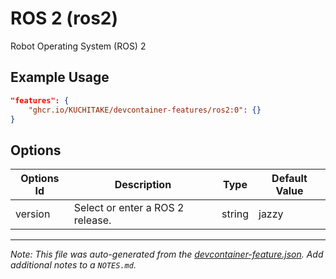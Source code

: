 
# ROS 2 (ros2)

Robot Operating System (ROS) 2

## Example Usage

```json
"features": {
    "ghcr.io/KUCHITAKE/devcontainer-features/ros2:0": {}
}
```

## Options

| Options Id | Description | Type | Default Value |
|-----|-----|-----|-----|
| version | Select or enter a ROS 2 release. | string | jazzy |



---

_Note: This file was auto-generated from the [devcontainer-feature.json](https://github.com/KUCHITAKE/devcontainer-features/blob/main/src/ros2/devcontainer-feature.json).  Add additional notes to a `NOTES.md`._
